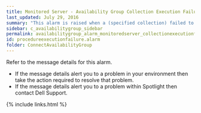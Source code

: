 ```yaml
---
title: ﻿Monitored Server - Availability Group Collection Execution Failure Alarm
last_updated: July 29, 2016
summary: "This alarm is raised when a (specified collection) failed to execute against the server."
sidebar: c_availabilitygroup_sidebar
permalink: availabilitygroup_alarm_monitoredserver_collectionexecutionfailure.html
id: procedureexecutionfailure.alarm
folder: ConnectAvailabilityGroup
---
```



Refer to the message details for this alarm.

* If the message details alert you to a problem in your environment then take the action required to resolve that problem.
* If the message details alert you to a problem within Spotlight then contact Dell Support.



{% include links.html %}
